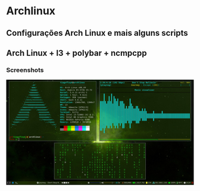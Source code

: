 # Archlinux

## Configurações Arch Linux e mais alguns scripts

<h2>Arch Linux + I3 + polybar + ncmpcpp</h2>
<h3>Screenshots</h3>
<img src="i3-config/Imagens/screenshots/main.jpg">

